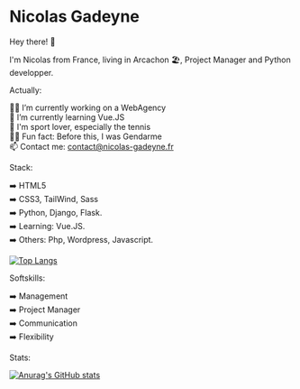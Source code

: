 <h1>Nicolas Gadeyne</h1>

Hey there! 👋 

I'm Nicolas from France, living in Arcachon 🏖, Project Manager and Python developper.

Actually:

👨‍💻 I’m currently working on a WebAgency
</br>🌱 I’m currently learning Vue.JS
</br>🎾 I'm sport lover, especially the tennis
</br>👮‍♂️ Fun fact: Before this, I was Gendarme
</br>📫 Contact me: contact@nicolas-gadeyne.fr

Stack:

➡️ HTML5
</br>➡️ CSS3, TailWind, Sass
</br>➡️ Python, Django, Flask.
</br>➡️ Learning: Vue.JS.
</br>➡️ Others: Php, Wordpress, Javascript.
</br>

[![Top Langs](https://github-readme-stats.vercel.app/api/top-langs/?username=ngadeyne&theme=tokyonight&layout=compact)]()

Softskills:

➡️ Management
</br>➡️ Project Manager
</br>➡️ Communication
</br>➡️ Flexibility

Stats:

[![Anurag's GitHub stats](https://github-readme-stats.vercel.app/api?username=ngadeyne&theme=tokyonight)]()
 




<!---
NGadeyne/NGadeyne is a ✨ special ✨ repository because its `README.md` (this file) appears on your GitHub profile.
You can click the Preview link to take a look at your changes.
--->
